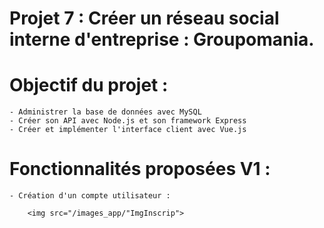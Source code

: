 # Projet 7 : Créer un réseau social interne d'entreprise : Groupomania.

# Objectif du projet : 

    - Administrer la base de données avec MySQL
    - Créer son API avec Node.js et son framework Express
    - Créer et implémenter l'interface client avec Vue.js

# Fonctionnalités proposées V1 : 

    - Création d'un compte utilisateur : 

        <img src="/images_app/"ImgInscrip">

